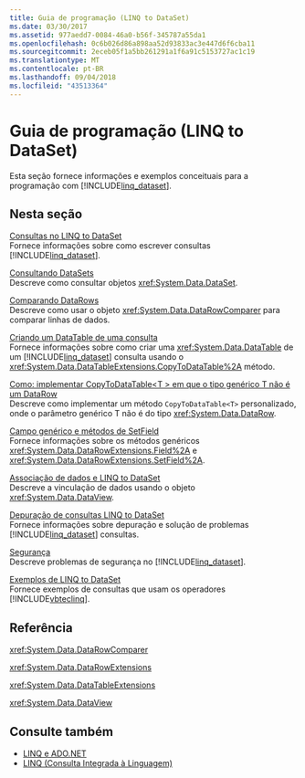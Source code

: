 ```yaml
---
title: Guia de programação (LINQ to DataSet)
ms.date: 03/30/2017
ms.assetid: 977aedd7-0084-46a0-b56f-345787a55da1
ms.openlocfilehash: 0c6b026d86a898aa52d93833ac3e447d6f6cba11
ms.sourcegitcommit: 2eceb05f1a5bb261291a1f6a91c5153727ac1c19
ms.translationtype: MT
ms.contentlocale: pt-BR
ms.lasthandoff: 09/04/2018
ms.locfileid: "43513364"
---
```

# <a name="programming-guide-linq-to-dataset"></a>Guia de programação (LINQ to DataSet)
Esta seção fornece informações e exemplos conceituais para a programação com [!INCLUDE[linq_dataset](../../../../includes/linq-dataset-md.md)].  
  
## <a name="in-this-section"></a>Nesta seção  
 [Consultas no LINQ to DataSet](../../../../docs/framework/data/adonet/queries-in-linq-to-dataset.md)  
 Fornece informações sobre como escrever consultas [!INCLUDE[linq_dataset](../../../../includes/linq-dataset-md.md)].  
  
 [Consultando DataSets](../../../../docs/framework/data/adonet/querying-datasets-linq-to-dataset.md)  
 Descreve como consultar objetos <xref:System.Data.DataSet>.  
  
 [Comparando DataRows](../../../../docs/framework/data/adonet/comparing-datarows-linq-to-dataset.md)  
 Descreve como usar o objeto <xref:System.Data.DataRowComparer> para comparar linhas de dados.  
  
 [Criando um DataTable de uma consulta](../../../../docs/framework/data/adonet/creating-a-datatable-from-a-query-linq-to-dataset.md)  
 Fornece informações sobre como criar uma <xref:System.Data.DataTable> de um [!INCLUDE[linq_dataset](../../../../includes/linq-dataset-md.md)] consulta usando o <xref:System.Data.DataTableExtensions.CopyToDataTable%2A> método.  
  
 [Como: implementar CopyToDataTable\<T > em que o tipo genérico T não é um DataRow](../../../../docs/framework/data/adonet/implement-copytodatatable-where-type-not-a-datarow.md)  
 Descreve como implementar um método `CopyToDataTable<T>` personalizado, onde o parâmetro genérico T não é do tipo <xref:System.Data.DataRow>.  
  
 [Campo genérico e métodos de SetField](../../../../docs/framework/data/adonet/generic-field-and-setfield-methods-linq-to-dataset.md)  
 Fornece informações sobre os métodos genéricos <xref:System.Data.DataRowExtensions.Field%2A> e <xref:System.Data.DataRowExtensions.SetField%2A>.  
  
 [Associação de dados e LINQ to DataSet](../../../../docs/framework/data/adonet/data-binding-and-linq-to-dataset.md)  
 Descreve a vinculação de dados usando o objeto <xref:System.Data.DataView>.  
  
 [Depuração de consultas LINQ to DataSet](../../../../docs/framework/data/adonet/debugging-linq-to-dataset-queries.md)  
 Fornece informações sobre depuração e solução de problemas [!INCLUDE[linq_dataset](../../../../includes/linq-dataset-md.md)] consultas.  
  
 [Segurança](../../../../docs/framework/data/adonet/security-linq-to-dataset.md)  
 Descreve problemas de segurança no [!INCLUDE[linq_dataset](../../../../includes/linq-dataset-md.md)].  
  
 [Exemplos de LINQ to DataSet](../../../../docs/framework/data/adonet/linq-to-dataset-examples.md)  
 Fornece exemplos de consultas que usam os operadores [!INCLUDE[vbteclinq](../../../../includes/vbteclinq-md.md)].  
  
## <a name="reference"></a>Referência  
 <xref:System.Data.DataRowComparer>  
  
 <xref:System.Data.DataRowExtensions>  
  
 <xref:System.Data.DataTableExtensions>  
  
 <xref:System.Data.DataView>  
  
## <a name="see-also"></a>Consulte também

- [LINQ e ADO.NET](linq-and-ado-net.md)  
- [LINQ (Consulta Integrada à Linguagem)](../../../csharp/programming-guide/concepts/linq/index.md)
